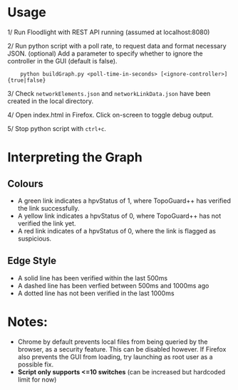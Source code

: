 

# Usage

1/ Run Floodlight with REST API running (assumed at localhost:8080)

2/ Run python script with a poll rate, to request data and format necessary JSON. (optional) Add a parameter to specify whether to ignore the controller in the GUI (default is false).

```
    python buildGraph.py <poll-time-in-seconds> [<ignore-controller>]{true|false}
```

3/ Check ```networkElements.json``` and ```networkLinkData.json``` have been created in the local directory.

4/ Open index.html in Firefox. Click on-screen to toggle debug output.

5/ Stop python script with ```ctrl+c```.

# Interpreting the Graph

## Colours
* A green link indicates a hpvStatus of 1, where TopoGuard++ has verified the link successfully.
* A yellow link indicates a hpvStatus of 0, where TopoGuard++ has not verified the link yet.
* A red link indicates of a hpvStatus of 0, where the link is flagged as suspicious.

## Edge Style
* A solid line has been verified within the last 500ms
* A dashed line has been verfied between 500ms and 1000ms ago
* A dotted line has not been verified in the last 1000ms

# Notes:
* Chrome by default prevents local files from being queried by the browser, as a security feature. This can be disabled however. If Firefox also prevents the GUI from loading, try launching as root user as a possible fix.
* **Script only supports <=10 switches** (can be increased but hardcoded limit for now)

